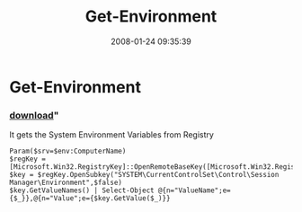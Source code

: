 ﻿---
pid:            133
parent:         0
children:       
poster:         BSonPosh
title:          Get-Environment
date:           2008-01-24 09:35:39
format:         posh
---

# Get-Environment

### [download](133.ps1)"

It gets the System Environment Variables from Registry

```posh
Param($srv=$env:ComputerName)
$regKey = [Microsoft.Win32.RegistryKey]::OpenRemoteBaseKey([Microsoft.Win32.RegistryHive]::LocalMachine,$Srv)
$key = $regKey.OpenSubkey("SYSTEM\CurrentControlSet\Control\Session Manager\Environment",$false)
$key.GetValueNames() | Select-Object @{n="ValueName";e={$_}},@{n="Value";e={$key.GetValue($_)}}
```

